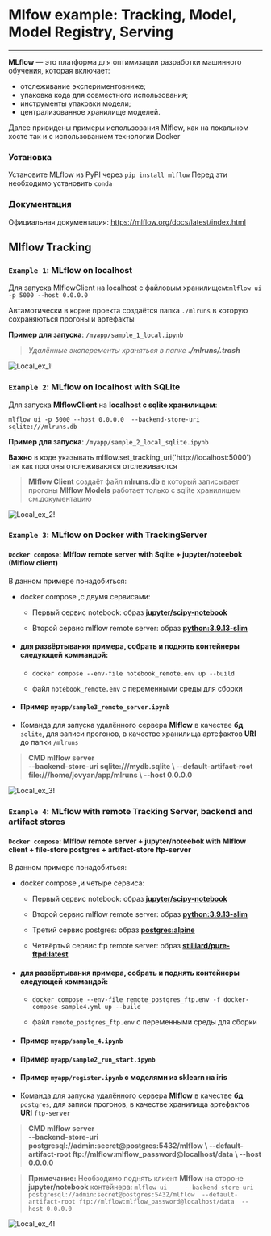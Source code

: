# Mlfow example: Tracking, Model, Model Registry, Serving

***


**MLflow** — это платформа для оптимизации разработки машинного обучения, которая включает:

- отслеживание экспериментовниже;
- упаковка кода для совместного использования;
- инструменты упаковки модели;
- централизованное хранилище моделей.

Далее привидены примеры использования Mlflow, как на локальном хосте так и с использованием технологии Docker

### Установка

Установите MLflow из PyPI через `pip install mlflow`
Перед эти необходимо установить `conda` 

### Документация

Официальная документация: https://mlflow.org/docs/latest/index.html

## Mlflow Tracking





### `Example 1`: MLflow on localhost

Для запуска MlflowClient на localhost c файловым хранилищем:` mlflow ui -p 5000 --host 0.0.0.0 `

Автамотически в корне проекта создаётся папка `./mlruns` в которую сохраняються прогоны и артефакты 

**Пример для запуска**: `/myapp/sample_1_local.ipynb`

> *Удалённые эксперементы храняться в папке **./mlruns/.trash***

![Local_ex_1!](src/images/example_1_local.png "Local_ex_1")






### `Example 2`: MLflow on localhost with SQLite

Для запуска **MlflowClient** на **localhost c sqlite хранилищем**:

`mlflow ui -p 5000 --host 0.0.0.0  --backend-store-uri sqlite:///mlruns.db`

**Пример для запуска**: `/myapp/sample_2_local_sqlite.ipynb`

**Важно** в коде указывать mlflow.set_tracking_uri('http://localhost:5000') так как прогоны отслеживаются отслеживаются

> **Mlflow Client** создаёт файл **mlruns.db** в который записывает прогоны
> **Mlflow Models** работает только с sqlite хранилищем см.документацию

![Local_ex_2!](src/images/example_2_local_sqlite.PNG "Local_ex_2")






### `Example 3`: MLflow on Docker with TrackingServer 

#### `Docker compose`:  Mlflow remote server with Sqlite + jupyter/noteebok (Mlflow client) 

В данном примере понадобиться:

- docker compose ,c двумя сервисами:
    - Первый сервис notebook: образ **[jupyter/scipy-notebook](https://hub.docker.com/r/jupyter/scipy-notebook)**

    - Второй сервис mlflow remote server: образ **[python:3.9.13-slim](https://hub.docker.com/r/jupyter/scipy-notebook)**

- #### для развёртывания примера, собрать и поднять контейнеры следующей коммандой: 
    - `docker compose --env-file notebook_remote.env up --build`

    - файл  `notebook_remote.env` с переменными среды для сборки

- #### Пример `myapp/sample3_remote_server.ipynb`

- Команда для запуска удалённого сервера **Mlflow**
  в качестве **бд** `sqlite`, для записи прогонов,
  в качестве хранилища артефактов **URI** до папки `/mlruns `
> **CMD mlflow server \
    --backend-store-uri sqlite:///mydb.sqlite \\
    --default-artifact-root file:///home/jovyan/app/mlruns \\
    --host 0.0.0.0**







![Local_ex_3!](src/images/example_3_tracking_sqlite.PNG "Local_ex_3")



### `Example 4`: MLflow with remote Tracking Server, backend and artifact stores

#### `Docker compose`:  Mlflow remote server + jupyter/noteebok with Mlflow client + file-store postgres + artifact-store ftp-server

В данном примере понадобиться:

- docker compose ,и четыре сервиса:
    - Первый сервис notebook: образ **[jupyter/scipy-notebook](https://hub.docker.com/r/jupyter/scipy-notebook)**

    - Второй сервис mlflow remote server: образ **[python:3.9.13-slim](https://hub.docker.com/r/jupyter/scipy-notebook)**

    - Третий сервис postgres: образ **[postgres:alpine](https://hub.docker.com/r/jupyter/scipy-notebook)**

    - Четвёртый сервис ftp remote server: образ **[stilliard/pure-ftpd:latest](https://hub.docker.com/r/jupyter/scipy-notebook)**

- #### для развёртывания примера, собрать и поднять контейнеры следующей коммандой: 
    - `docker compose --env-file remote_postgres_ftp.env -f docker-compose-sample4.yml up --build`

    - файл  `remote_postgres_ftp.env` с переменными среды для сборки

- #### Пример `myapp/sample_4.ipynb`

- #### Пример `myapp/sample2_run_start.ipynb`

- #### Пример `myapp/register.ipynb` с моделями из sklearn на iris

- Команда для запуска удалённого сервера **Mlflow**
  в качестве **бд** `postgres`, для записи прогонов,
  в качестве хранилища артефактов **URI**  `ftp-server`
> **CMD mlflow server \
    --backend-store-uri postgresql://admin:secret@postgres:5432/mlflow \\
    --default-artifact-root ftp://mlflow:mlflow_password@localhost/data \\
    --host 0.0.0.0**

> **Примечание:**
> Необзодимо поднять клиент **Mlflow** на  стороне **jupyter/notebook** контейнера:
> `mlflow ui     --backend-store-uri postgresql://admin:secret@postgres:5432/mlflow 
    --default-artifact-root ftp://mlflow:mlflow_password@localhost/data 
    --host 0.0.0.0`


![Local_ex_4!](src/images/example_4.png "Local_ex_4")







